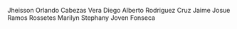 Jheisson Orlando Cabezas Vera
Diego Alberto Rodriguez Cruz
Jaime Josue Ramos Rossetes
Marilyn Stephany Joven Fonseca